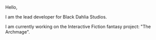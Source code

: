 Hello,

I am the lead developer for Black Dahlia Studios.

I am currently working on the Interactive Fiction fantasy project: "The Archmage".
